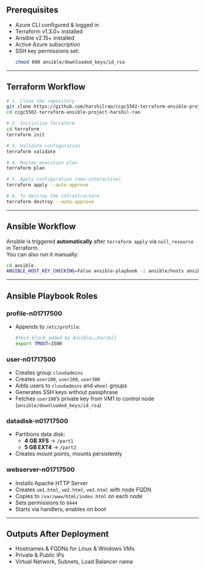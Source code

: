## Prerequisites
- Azure CLI configured & logged in
- Terraform v1.3.0+ installed
- Ansible v2.15+ installed
- Active Azure subscription
- SSH key permissions set:
  ```bash
  chmod 600 ansible/downloaded_keys/id_rsa
  ```

---

## Terraform Workflow
```bash
# 1. Clone the repository
git clone https://github.com/harshilrao/ccgc5502-terraform-ansible-project-harshil-rao
cd ccgc5502-terraform-ansible-project-harshil-rao

# 2. Initialize Terraform
cd terraform
terraform init

# 3. Validate configuration
terraform validate

# 4. Review execution plan
terraform plan

# 5. Apply configuration (non-interactive)
terraform apply --auto-approve

# 6. To destroy the infrastructure
terraform destroy --auto-approve
```

---

## Ansible Workflow
Ansible is triggered **automatically** after `terraform apply` via `null_resource` in Terraform.  
You can also run it manually:
```bash
cd ansible
ANSIBLE_HOST_KEY_CHECKING=False ansible-playbook -i ansible/hosts ansible/n01717500-playbook.yml  --private-key ansible/downloaded_keys/id_rsa
```

---

## Ansible Playbook Roles

### profile-n01717500
- Appends to `/etc/profile`:
  ```bash
  #Test block added by Ansible……harshil
  export TMOUT=1500
  ```

### user-n01717500
- Creates group `cloudadmins`
- Creates `user100`, `user200`, `user300`
- Adds users to `cloudadmins` and `wheel` groups
- Generates SSH keys without passphrase
- Fetches `user100`’s private key from VM1 to control node (`ansible/downloaded_keys/id_rsa`)

### datadisk-n01717500
- Partitions data disk:
  - **4 GB XFS** → `/part1`
  - **5 GB EXT4** → `/part2`
- Creates mount points, mounts persistently

### webserver-n01717500
- Installs Apache HTTP Server
- Creates `vm1.html`, `vm2.html`, `vm3.html` with node FQDN
- Copies to `/var/www/html/index.html` on each node
- Sets permissions to `0444`
- Starts via handlers, enables on boot

---

## Outputs After Deployment
- Hostnames & FQDNs for Linux & Windows VMs
- Private & Public IPs
- Virtual Network, Subnets, Load Balancer name
